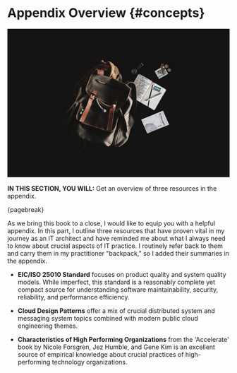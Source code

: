 

# Appendix Overview {#concepts}

![image by pexels from pixabay](assets/images/arch/backpack-gc5da70386_1280.jpg)

**IN THIS SECTION, YOU WILL:** Get an overview of three resources in the appendix.

{pagebreak}

As we bring this book to a close, I would like to equip you with a helpful appendix. In this part, I outline three resources that have proven vital in my journey as an IT architect and have reminded me about what I always need to know about crucial aspects of IT practice. I routinely refer back to them and carry them in my practitioner "backpack," so I added their summaries in the appendix.

* **EIC/ISO 25010 Standard** focuses on product quality and system quality models. While imperfect, this standard is a reasonably complete yet compact source for understanding software maintainability, security, reliability, and performance efficiency. 

* **Cloud Design Patterns** offer a mix of crucial distributed system and messaging system topics combined with modern public cloud engineering themes.

* **Characteristics of High Performing Organizations** from the 'Accelerate' book by Nicole Forsgren, Jez Humble, and Gene Kim is an excellent source of empirical knowledge about crucial practices of high-performing technology organizations.

